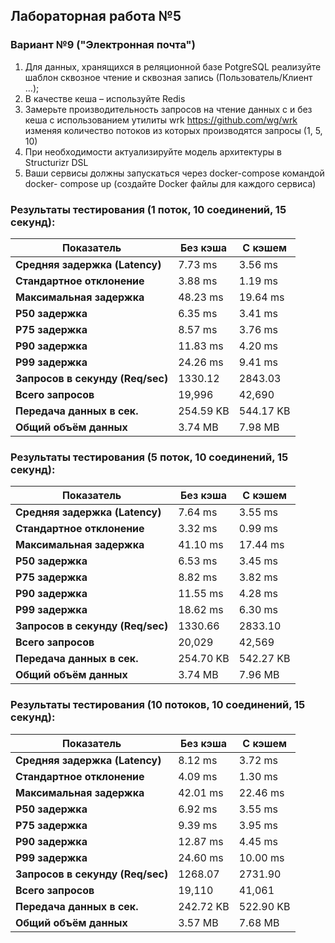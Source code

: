 ## Лабораторная работа №5
### Вариант №9 ("Электронная почта")

1. Для данных, хранящихся в реляционной базе PotgreSQL реализуйте шаблон
сквозное чтение и сквозная запись (Пользователь/Клиент …);
2. В качестве кеша – используйте Redis
3. Замерьте производительность запросов на чтение данных с и без кеша с
использованием утилиты wrk https://github.com/wg/wrk изменяя количество
потоков из которых производятся запросы (1, 5, 10)
4. При необходимости актуализируйте модель архитектуры в Structurizr DSL
5. Ваши сервисы должны запускаться через docker-compose командой docker-
compose up (создайте Docker файлы для каждого сервиса)

### Результаты тестирования (1 поток, 10 соединений, 15 секунд):

| Показатель                       | Без кэша  | С кэшем   |
| -------------------------------- | --------- | --------- |
| **Средняя задержка (Latency)**   | 7.73 ms   | 3.56 ms   |
| **Стандартное отклонение**       | 3.88 ms   | 1.19 ms   |
| **Максимальная задержка**        | 48.23 ms  | 19.64 ms  |
| **P50 задержка**                 | 6.35 ms   | 3.41 ms   |
| **P75 задержка**                 | 8.57 ms   | 3.76 ms   |
| **P90 задержка**                 | 11.83 ms  | 4.20 ms   |
| **P99 задержка**                 | 24.26 ms  | 9.41 ms   |
| **Запросов в секунду (Req/sec)** | 1330.12   | 2843.03   |
| **Всего запросов**               | 19,996    | 42,690    |
| **Передача данных в сек.**       | 254.59 KB | 544.17 KB |
| **Общий объём данных**           | 3.74 MB   | 7.98 MB   |


### Результаты тестирования (5 поток, 10 соединений, 15 секунд):

| Показатель                       | Без кэша  | С кэшем   |
| -------------------------------- | --------- | --------- |
| **Средняя задержка (Latency)**   | 7.64 ms   | 3.55 ms   |
| **Стандартное отклонение**       | 3.32 ms   | 0.99 ms   |
| **Максимальная задержка**        | 41.10 ms  | 17.44 ms  |
| **P50 задержка**                 | 6.53 ms   | 3.45 ms   |
| **P75 задержка**                 | 8.82 ms   | 3.82 ms   |
| **P90 задержка**                 | 11.55 ms  | 4.28 ms   |
| **P99 задержка**                 | 18.62 ms  | 6.30 ms   |
| **Запросов в секунду (Req/sec)** | 1330.66   | 2833.10   |
| **Всего запросов**               | 20,029    | 42,569    |
| **Передача данных в сек.**       | 254.70 KB | 542.27 KB |
| **Общий объём данных**           | 3.74 MB   | 7.96 MB   |


### Результаты тестирования (10 потоков, 10 соединений, 15 секунд):

| Показатель                       | Без кэша  | С кэшем   |
| -------------------------------- | --------- | --------- |
| **Средняя задержка (Latency)**   | 8.12 ms   | 3.72 ms   |
| **Стандартное отклонение**       | 4.09 ms   | 1.30 ms   |
| **Максимальная задержка**        | 42.01 ms  | 22.46 ms  |
| **P50 задержка**                 | 6.92 ms   | 3.55 ms   |
| **P75 задержка**                 | 9.39 ms   | 3.95 ms   |
| **P90 задержка**                 | 12.87 ms  | 4.45 ms   |
| **P99 задержка**                 | 24.60 ms  | 10.00 ms  |
| **Запросов в секунду (Req/sec)** | 1268.07   | 2731.90   |
| **Всего запросов**               | 19,110    | 41,061    |
| **Передача данных в сек.**       | 242.72 KB | 522.90 KB |
| **Общий объём данных**           | 3.57 MB   | 7.68 MB   |
